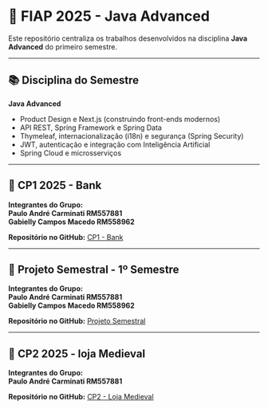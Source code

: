 # 🚀 FIAP 2025 - Java Advanced

Este repositório centraliza os trabalhos desenvolvidos na disciplina **Java Advanced** do primeiro semestre.

---

## 📚 Disciplina do Semestre

**Java Advanced**  
   - Product Design e Next.js (construindo front-ends modernos)  
   - API REST, Spring Framework e Spring Data  
   - Thymeleaf, internacionalização (i18n) e segurança (Spring Security)  
   - JWT, autenticação e integração com Inteligência Artificial  
   - Spring Cloud e microsserviços
     
---

## 🎯 CP1 2025 - Bank

**Integrantes do Grupo:**  
**Paulo André Carminati RM557881**  
**Gabielly Campos Macedo RM558962**

**Repositório no GitHub:** [CP1 - Bank](https://github.com/carmipa/CP2025_primeiro_semestre/tree/main/Java_Advanced/cp1)

---

## 🔧 Projeto Semestral - 1º Semestre

**Integrantes do Grupo:**  
**Paulo André Carminati RM557881**  
**Gabielly Campos Macedo RM558962**

**Repositório no GitHub:** [Projeto Semestral](https://github.com/carmipa/CP2025_primeiro_semestre/tree/main/Java_Advanced/projeto-semestral)

---

## 🎯 CP2 2025 - loja Medieval

**Integrantes do Grupo:**  
**Paulo André Carminati RM557881**  


**Repositório no GitHub:** [CP2 - Loja Medieval](https://github.com/carmipa/Java_Advanced_CP_1SEM/tree/main/cp2)
